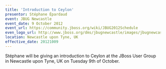 ```yaml
---
title: 'Introduction to Ceylon'
presentor: Stéphane Épardaud
event: JBUG Newcastle
event_date: 9 October 2012
event_url: https://community.jboss.org/wiki/JBUG2012Schedule
even_logo_url: http://www.jboss.org/dms/jbugnewcastle/images/jbugnewcastle-banner.png
location: Newcastle upon Tyne, UK
effective_date: 20121009
---
```

Stéphane will be giving an introduction to Ceylon
at the JBoss User Group in Newcastle upon Tyne, UK on Tuesday 9th of October.
